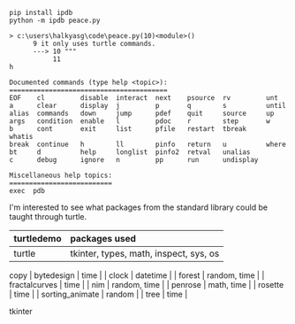 ```
pip install ipdb
python -m ipdb peace.py

> c:\users\halkyasg\code\peace.py(10)<module>()
      9 it only uses turtle commands.
      ---> 10 """
           11
h

Documented commands (type help <topic>):
========================================
EOF    cl         disable  interact  next    psource  rv         unt
a      clear      display  j         p       q        s          until
alias  commands   down     jump      pdef    quit     source     up
args   condition  enable   l         pdoc    r        step       w
b      cont       exit     list      pfile   restart  tbreak     whatis
break  continue   h        ll        pinfo   return   u          where
bt     d          help     longlist  pinfo2  retval   unalias
c      debug      ignore   n         pp      run      undisplay

Miscellaneous help topics:
==========================
exec  pdb
```

I'm interested to see what packages from the standard library could be taught through turtle.

| turtledemo | packages used |
| :--- | :--- |
| turtle | tkinter, types, math, inspect, sys, os
copy
| bytedesign | time |
| clock | datetime |
| forest | random, time |
| fractalcurves | time |
| nim | random, time |
| penrose | math, time |
| rosette | time |
| sorting_animate | random |
| tree | time |





tkinter

